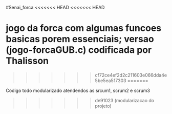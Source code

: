 #Senai_forca
<<<<<<< HEAD
<<<<<<< HEAD

jogo da forca com algumas funcoes basicas porem essenciais;
versao (jogo-forcaGUB.c) codificada por Thalisson
=======
>>>>>>> cf72ce4ef2d2c211603e066dda4e5be5ea517303
=======

Codigo todo modularizado atendendos as srcum1, scrum2 e scrum3
>>>>>>> de91023 (modularizacao do projeto)
